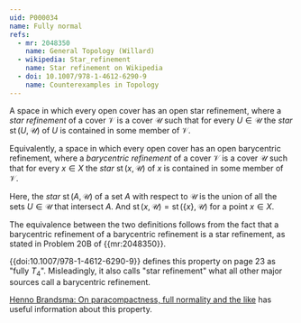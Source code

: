 ```yaml
---
uid: P000034
name: Fully normal
refs:
  - mr: 2048350
    name: General Topology (Willard)
  - wikipedia: Star_refinement
    name: Star refinement on Wikipedia
  - doi: 10.1007/978-1-4612-6290-9
    name: Counterexamples in Topology
---
```


A space in which every open cover has an open star refinement, where a *star refinement* of a cover 
$\mathcal V$ is a cover $\mathcal U$ such that for every $U\in\mathcal U$ the *star* 
$\operatorname{st}(U,\mathcal U)$ of $U$ is contained in some member of $\mathcal V$.

Equivalently, a space in which every open cover has an open barycentric refinement, 
where a *barycentric refinement* of a cover $\mathcal V$ is a cover $\mathcal U$ such that for every 
$x\in X$ the *star* $\operatorname{st}(x,\mathcal U)$ of $x$ is contained in some member of $\mathcal V$.

Here, the *star* $\operatorname{st}(A,\mathcal U)$ of a set $A$ with respect to $\mathcal U$ is the 
union of all the sets $U\in\mathcal U$ that intersect $A$.
And $\operatorname{st}(x,\mathcal U)=\operatorname{st}(\{x\},\mathcal U)$ for a point $x\in X$.

The equivalence between the two definitions follows from the fact that a barycentric refinement
of a barycentric refinement is a star refinement, as stated in Problem 20B of {{mr:2048350}}.

{{doi:10.1007/978-1-4612-6290-9}} defines this property on page 23 as "fully $T_4$".
Misleadingly, it also calls "star refinement" what all other major sources call a barycentric refinement.

[Henno Brandsma: On paracompactness, full normality and the like](http://at.yorku.ca/p/a/c/a/02.pdf)
has useful information about this property.
